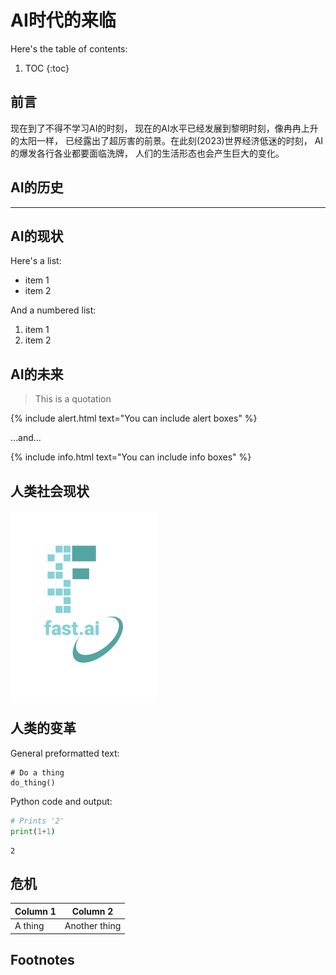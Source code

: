 # AI时代的来临

Here's the table of contents:

1. TOC
{:toc}

## 前言
现在到了不得不学习AI的时刻， 现在的AI水平已经发展到黎明时刻，像冉冉上升的太阳一样，
已经露出了超厉害的前景。在此刻(2023)世界经济低迷的时刻， AI的爆发各行各业都要面临洗牌，
人们的生活形态也会产生巨大的变化。

## AI的历史


---

## AI的现状

Here's a list:

- item 1
- item 2

And a numbered list:

1. item 1
1. item 2

## AI的未来

> This is a quotation

{% include alert.html text="You can include alert boxes" %}

...and...

{% include info.html text="You can include info boxes" %}

## 人类社会现状

![](/images/logo.png "fast.ai's logo")

## 人类的变革

General preformatted text:

    # Do a thing
    do_thing()

Python code and output:

```python
# Prints '2'
print(1+1)
```

    2

## 危机

| Column 1 | Column 2 |
|-|-|
| A thing | Another thing |

## Footnotes

[^1]: This is the footnote.

